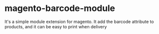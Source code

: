 magento-barcode-module
======================

It's a simple module extension for magento. It add the barcode attribute to products, and it can be easy to print when delivery